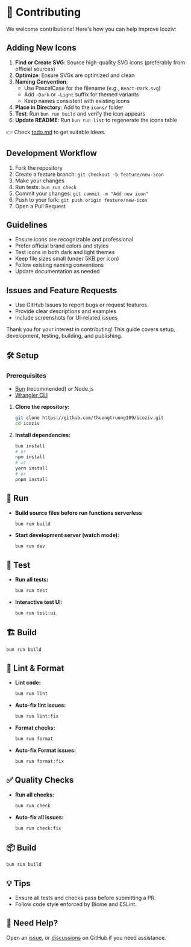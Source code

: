 # 🤝 Contributing

We welcome contributions! Here's how you can help improve Icoziv:

## Adding New Icons

1. **Find or Create SVG**: Source high-quality SVG icons (preferably from official sources)
2. **Optimize**: Ensure SVGs are optimized and clean
3. **Naming Convention**:
   - Use PascalCase for the filename (e.g., `React-Dark.svg`)
   - Add `-Dark` or `-Light` suffix for themed variants
   - Keep names consistent with existing icons
4. **Place in Directory**: Add to the `icons/` folder
5. **Test**: Run `bun run build` and verify the icon appears
6. **Update README**: Run `bun run list` to regenerate the icons table

👉 Check [todo.md](../todo.md) to get suitable ideas.

## Development Workflow

1. Fork the repository
2. Create a feature branch: `git checkout -b feature/new-icon`
3. Make your changes
4. Run tests: `bun run check`
5. Commit your changes: `git commit -m "Add new icon"`
6. Push to your fork: `git push origin feature/new-icon`
7. Open a Pull Request

## Guidelines

- Ensure icons are recognizable and professional
- Prefer official brand colors and styles
- Test icons in both dark and light themes
- Keep file sizes small (under 5KB per icon)
- Follow existing naming conventions
- Update documentation as needed

## Issues and Feature Requests

- Use GitHub Issues to report bugs or request features
- Provide clear descriptions and examples
- Include screenshots for UI-related issues

Thank you for your interest in contributing! This guide covers setup, development, testing, building, and publishing.

## 🛠️ Setup

### Prerequisites

- [Bun](https://bun.sh/) (recommended) or Node.js
- [Wrangler CLI](https://developers.cloudflare.com/workers/wrangler/)

1. **Clone the repository:**

   ```bash
   git clone https://github.com/thuongtruong109/icoziv.git
   cd icoziv
   ```

2. **Install dependencies:**

   ```bash
   bun install
   # or
   npm install
   # or
   yarn install
   # or
   pnpm install
   ```

## 🚀 Run

- **Build source files before run functions serverless**

  ```bash
  bun run build
  ```

- **Start development server (watch mode):**
  ```bash
  bun run dev
  ```

## 🧪 Test

- **Run all tests:**

  ```bash
  bun run test
  ```

- **Interactive test UI:**

  ```bash
  bun run test:ui
  ```

## 🏗️ Build

```bash
bun run build
```

## 🧹 Lint & Format

- **Lint code:**

  ```bash
  bun run lint
  ```

- **Auto-fix lint issues:**

  ```bash
  bun run lint:fix
  ```

- **Format checks:**

  ```bash
  bun run format
  ```

- **Auto-fix Format issues:**
  ```bash
  bun run format:fix
  ```

## ✅ Quality Checks

- **Run all checks:**

  ```bash
  bun run check
  ```

- **Auto-fix all issues:**
  ```bash
  bun run check:fix
  ```

## 📦 Build

```bash
bun run build
```

## 💡 Tips

- Ensure all tests and checks pass before submitting a PR.
- Follow code style enforced by Biome and ESLint.

## 🤝 Need Help?

Open an [issue](https://github.com/thuongtruong109/icoziv/issues/new/choose), or [discussions](https://github.com/thuongtruong109/icoziv/discussions/new/choose) on GitHub if you need assistance.
